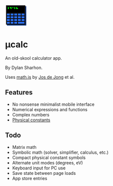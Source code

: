 
![logo](icon_72.png)
# µcalc
An old-skool calculator app.

By Dylan Sharhon.

Uses [math.js](https://mathjs.org/) by [Jos de Jong](https://github.com/josdejong) et al.

## Features
* No nonsense minimalist mobile interface
* Numerical expressions and functions
* Complex numbers
* <a href="https://commons.wikimedia.org/wiki/File:Unit_relations_in_the_new_SI.svg#/media/File:Unit_relations_in_the_new_SI.svg">Physical constants</a>

## Todo
* Matrix math
* Symbolic math (solver, simplifier, calculus, etc.)
* Compact physical constant symbols
* Alternate unit modes (degrees, eV)
* Keyboard input for PC use
* Save state between page loads
* App store entries

